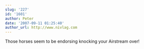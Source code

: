 ```yaml
---
slug: '227'
id: '1601'
author: Peter
date: '2007-09-11 01:25:40'
author_url: http://www.nivlag.com
---
```

Those horses seem to be endorsing knocking your Airstream over!

